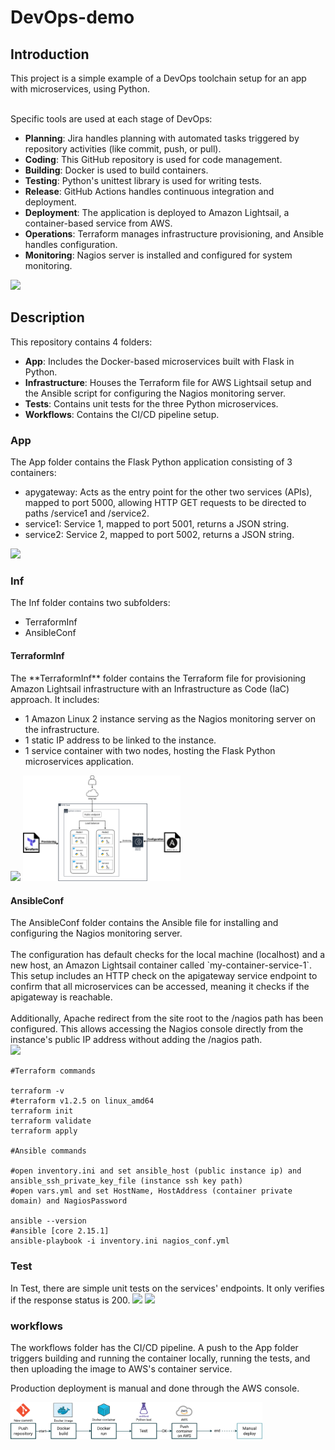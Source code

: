 # DevOps-demo

<h2> Introduction </h2>
This project is a simple example of a DevOps toolchain setup for an app with microservices, using Python.
<br>
<br>

Specific tools are used at each stage of DevOps:

- **Planning**: Jira handles planning with automated tasks triggered by repository activities (like commit, push, or pull).
- **Coding**: This GitHub repository is used for code management.
- **Building**: Docker is used to build containers.
- **Testing**: Python's unittest library is used for writing tests.
- **Release**: GitHub Actions handles continuous integration and deployment.
- **Deployment**: The application is deployed to Amazon Lightsail, a container-based service from AWS.
- **Operations**: Terraform manages infrastructure provisioning, and Ansible handles configuration.
- **Monitoring**: Nagios server is installed and configured for system monitoring.


 <img src="Img/DevOpsToolChainFlow.png" width="50%">

<h2> Description</h2>
This repository contains 4 folders:

- **App**: Includes the Docker-based microservices built with Flask in Python.
- **Infrastructure**: Houses the Terraform file for AWS Lightsail setup and the Ansible script for configuring the Nagios monitoring server.
- **Tests**: Contains unit tests for the three Python microservices.
- **Workflows**: Contains the CI/CD pipeline setup.

<h3> App </h3>
The App folder contains the Flask Python application consisting of 3 containers:

- apygateway: Acts as the entry point for the other two services (APIs), mapped to port 5000, allowing HTTP GET requests to be directed to paths /service1 and /service2.
- service1: Service 1, mapped to port 5001, returns a JSON string.
- service2: Service 2, mapped to port 5002, returns a JSON string.
<img src="Img/MicroserviceDiagram.png" width="40%">
<h3> Inf </h3>
The Inf folder contains two subfolders:

- TerraformInf
- AnsibleConf
<h4> TerraformInf </h4>
The **TerraformInf** folder contains the Terraform file for provisioning Amazon Lightsail infrastructure with an Infrastructure as Code (IaC) approach. It includes:

- 1 Amazon Linux 2 instance serving as the Nagios monitoring server on the infrastructure.
- 1 static IP address to be linked to the instance.
- 1 service container with two nodes, hosting the Flask Python microservices application.
<img src="Img/TerraformApply.png" width="50%">
<img src="Img/Inf.png" width="50%">
<h4> AnsibleConf </h4>
The AnsibleConf folder contains the Ansible file for installing and configuring the Nagios monitoring server. <br>
<br>
The configuration has default checks for the local machine (localhost) and a new host, an Amazon Lightsail container called `my-container-service-1`. This setup includes an HTTP check on the apigateway service endpoint to confirm that all microservices can be accessed, meaning it checks if the apigateway is reachable.<br>
<br>
Additionally, Apache redirect from the site root to the /nagios path has been configured. This allows accessing the Nagios console directly from the instance's public IP address without adding the /nagios path. <br>
<img src="Img/Nagios.png" width="80%">

```
#Terraform commands

terraform -v
#terraform v1.2.5 on linux_amd64
terraform init
terraform validate
terraform apply

#Ansible commands

#open inventory.ini and set ansible_host (public instance ip) and ansible_ssh_private_key_file (instance ssh key path)
#open vars.yml and set HostName, HostAddress (container private domain) and NagiosPassword

ansible --version
#ansible [core 2.15.1]
ansible-playbook -i inventory.ini nagios_conf.yml
```

<h3> Test </h3>
In Test, there are simple unit tests on the services' endpoints. It only verifies if the response status is 200.
  <img src="Img/Service1.png" width="60%">
    <img src="Img/Service2.png" width="60%">
<h3> workflows </h3>
The workflows folder has the CI/CD pipeline. A push to the App folder triggers building and running the container locally, running the tests, and then uploading the image to AWS's container service.

Production deployment is manual and done through the AWS console.

  <img src="Img/CICDGitHubActions.png" width="80%">






  
